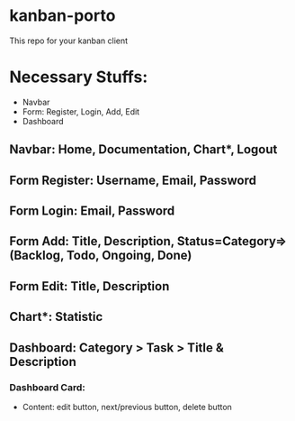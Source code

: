 # kanban-porto
This repo for your kanban client

# Necessary Stuffs:
* Navbar
* Form:
    Register, Login, Add, Edit
* Dashboard

## Navbar: Home, Documentation, Chart*, Logout 
## Form Register: Username, Email, Password
## Form Login: Email, Password
## Form Add: Title, Description, Status=Category=> (Backlog, Todo, Ongoing, Done)
## Form Edit: Title, Description
## Chart*: Statistic
## Dashboard: Category > Task > Title & Description
### Dashboard Card:
- Content: edit button, next/previous button, delete button